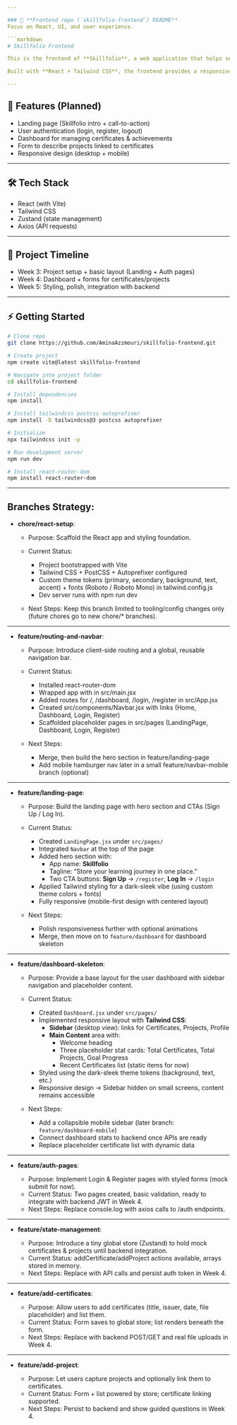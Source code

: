 ```yaml
---

### 🔹 **Frontend repo (`skillfolio-frontend`) README**
Focus on React, UI, and user experience.  

```markdown
# Skillfolio Frontend

This is the frontend of **Skillfolio**, a web application that helps self-learners archive their certificates, track skills, and connect achievements to projects.  

Built with **React + Tailwind CSS**, the frontend provides a responsive, modern, and user-friendly interface for learners.

---
```


## 🚀 Features (Planned)

- Landing page (Skillfolio intro + call-to-action)
- User authentication (login, register, logout)
- Dashboard for managing certificates & achievements
- Form to describe projects linked to certificates
- Responsive design (desktop + mobile)

---

## 🛠️ Tech Stack

- React (with Vite)
- Tailwind CSS
- Zustand (state management)
- Axios (API requests)

---

## 📅 Project Timeline

- Week 3: Project setup + basic layout (Landing + Auth pages)
- Week 4: Dashboard + forms for certificates/projects
- Week 5: Styling, polish, integration with backend

---

## ⚡ Getting Started

```bash
# Clone repo
git clone https://github.com/AminaAzzmouri/skillfolio-frontend.git

# Create project
npm create vite@latest skillfolio-frontend

# Navigate into project folder
cd skillfolio-frontend

# Install dependencies
npm install

# Install tailwindcss postcss autoprefixer
npm install -D tailwindcss@3 postcss autoprefixer

# Initialize
npx tailwindcss init -p

# Run development server
npm run dev

# Install react-router-dom
npm install react-router-dom
```

---

## Branches Strategy:

- **chore/react-setup**:

  - Purpose: Scaffold the React app and styling foundation.

  - Current Status:

    - Project bootstrapped with Vite
    - Tailwind CSS + PostCSS + Autoprefixer configured
    - Custom theme tokens (primary, secondary, background, text, accent) + fonts (Roboto / Roboto Mono) in tailwind.config.js
    - Dev server runs with npm run dev

  - Next Steps: Keep this branch limited to tooling/config changes only (future chores go to new chore/\* branches).

---

- **feature/routing-and-navbar**:

  - Purpose: Introduce client-side routing and a global, reusable navigation bar.

  - Current Status:

    - Installed react-router-dom
    - Wrapped app with <BrowserRouter> in src/main.jsx
    - Added routes for /, /dashboard, /login, /register in src/App.jsx
    - Created src/components/Navbar.jsx with links (Home, Dashboard, Login, Register)
    - Scaffolded placeholder pages in src/pages (LandingPage, Dashboard, Login, Register)

  - Next Steps:

    - Merge, then build the hero section in feature/landing-page
    - Add mobile hamburger nav later in a small feature/navbar-mobile branch (optional)

---

- **feature/landing-page**:

  - Purpose: Build the landing page with hero section and CTAs (Sign Up / Log In).

  - Current Status:

    - Created `LandingPage.jsx` under `src/pages/`
    - Integrated `Navbar` at the top of the page
    - Added hero section with:
      - App name: **Skillfolio**
      - Tagline: “Store your learning journey in one place.”
      - Two CTA buttons: **Sign Up** → `/register`, **Log In** → `/login`
    - Applied Tailwind styling for a dark-sleek vibe (using custom theme colors + fonts)
    - Fully responsive (mobile-first design with centered layout)

  - Next Steps:

    - Polish responsiveness further with optional animations
    - Merge, then move on to `feature/dashboard` for dashboard skeleton

---

- **feature/dashboard-skeleton**:

  - Purpose: Provide a base layout for the user dashboard with sidebar navigation and placeholder content.

  - Current Status:

    - Created `Dashboard.jsx` under `src/pages/`
    - Implemented responsive layout with **Tailwind CSS**:
      - **Sidebar** (desktop view): links for Certificates, Projects, Profile
      - **Main Content** area with:
        - Welcome heading
        - Three placeholder stat cards: Total Certificates, Total Projects, Goal Progress
        - Recent Certificates list (static items for now)
    - Styled using the dark-sleek theme tokens (background, text, etc.)
    - Responsive design → Sidebar hidden on small screens, content remains accessible

  - Next Steps:
    - Add a collapsible mobile sidebar (later branch: `feature/dashboard-mobile`)
    - Connect dashboard stats to backend once APIs are ready
    - Replace placeholder certificate list with dynamic data

---

- **feature/auth-pages**:

  - Purpose: Implement Login & Register pages with styled forms (mock submit for now).
  - Current Status: Two pages created, basic validation, ready to integrate with backend JWT in Week 4.
  - Next Steps: Replace console.log with axios calls to /auth endpoints.

---

- **feature/state-management**:

  - Purpose: Introduce a tiny global store (Zustand) to hold mock certificates & projects until backend integration.
  - Current Status: addCertificate/addProject actions available, arrays stored in memory.
  - Next Steps: Replace with API calls and persist auth token in Week 4.

---

- **feature/add-certificates**:

  - Purpose: Allow users to add certificates (title, issuer, date, file placeholder) and list them.
  - Current Status: Form saves to global store; list renders beneath the form.
  - Next Steps: Replace with backend POST/GET and real file uploads in Week 4.

---

- **feature/add-project**:

  - Purpose: Let users capture projects and optionally link them to certificates.
  - Current Status: Form + list powered by store; certificate linking supported.
  - Next Steps: Persist to backend and show guided questions in Week 4.
